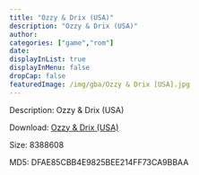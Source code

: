 ```yaml
---
title: "Ozzy & Drix (USA)"
description: "Ozzy & Drix (USA)"
author: 
categories: ["game","rom"]
date: 
displayInList: true
displayInMenu: false
dropCap: false
featuredImage: /img/gba/Ozzy & Drix [USA].jpg
---
```


Description: Ozzy & Drix (USA)

Download: <a style="text-decoration:underline;" href="https://mega.nz/#!jTRAwAKZ!yZjoBTWBt_iH8pozaP_tVzvvPixlxhtMBCf2sttPOts" target = "_blank" rel = "nofollow" > Ozzy & Drix (USA)</a>

Size: 8388608

MD5: DFAE85CBB4E9825BEE214FF73CA9BBAA

